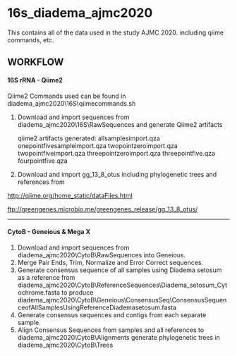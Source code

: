 # 16s_diadema_ajmc2020
 
This contains all of the data used in the study AJMC 2020.
including qiime commands, etc.


## WORKFLOW


#### 16S rRNA - Qiime2

Qiime2 Commands used can be found in diadema_ajmc2020\16S\qiimecommands.sh

1. Download and import sequences from diadema_ajmc2020\16S\RawSequences and generate Qiime2 artifacts

    qiime2 artifacts generated:
        allsamplesimport.qza
        onepointfivesampleimport.qza
        twopointzeroimport.qza
        twopointfiveimport.qza
        threepointzeroimport.qza
        threepointfive.qza
        fourpointfive.qza        
        
2. Download and import gg_13_8_otus including phylogenetic trees and references from

http://qiime.org/home_static/dataFiles.html

ftp://greengenes.microbio.me/greengenes_release/gg_13_8_otus/



________________________________________________________________________

#### CytoB - Geneious & Mega X

1. Download and import sequences from diadema_ajmc2020\CytoB\RawSequences into Geneious.
2. Merge Pair Ends, Trim, Normalize and Error Correct sequences.
3. Generate consensus sequence of all samples using Diadema setosum as a reference from diadema_ajmc2020\CytoB\ReferenceSequences\Diadema_setosum_Cytochrome.fasta to produce diadema_ajmc2020\CytoB\Geneious\ConsensusSeq\ConsensusSequenceofAllSamplesUsingReferenceDiademasetosum.fasta
4. Generate consensus sequences and contigs from each separate sample.
5. Align Consensus Sequences from samples and all references to diadema_ajmc2020\CytoB\Alignments generate phylogenetic trees in diadema_ajmc2020\CytoB\Trees